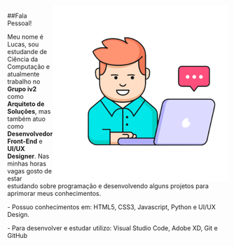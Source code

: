 <img src="https://github.com/lucasalbino/lucasalbino/blob/main/img/img.png?raw=true" min-width="400px" max-width="400px" width="400px" align="right">

##Fala Pessoal!

<p align="left"> 	<p align="left"> 
  Meu nome é Lucas, sou estudande de Ciência da Computação e atualmente trabalho no <strong>Grupo iv2</strong> como <strong>Arquiteto de Soluções</strong>, mas também atuo como <strong>Desenvolvedor Front-End</strong> e <strong>UI/UX Designer</strong>. Nas minhas horas vagas gosto de estar estudando sobre programação e desenvolvendo alguns projetos para aprimorar meus conhecimentos. 
</p>	</p>


<p align="left">	<p align="left">
  - Possuo conhecimentos em: HTML5, CSS3, Javascript, Python e UI/UX Design.
</p>	</p>


<p align="left">	<p align="left">
  - Para desenvolver e estudar utilizo: Visual Studio Code, Adobe XD, Git e GitHub
</p>	</p>
